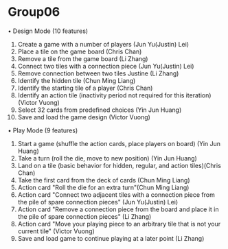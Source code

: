 # Group06
• Design Mode (10 features)

1. Create a game with a number of players (Jun Yu(Justin) Lei)
2. Place a tile on the game board (Chris Chan)
3. Remove a tile from the game board (Li Zhang)
4. Connect two tiles with a connection piece (Jun Yu(Justin) Lei)
5. Remove connection between two tiles Justine (Li Zhang)
6. Identify the hidden tile (Chun Ming Liang)
7. Identify the starting tile of a player (Chris Chan)
8. Identify an action tile (inactivity period not required for this iteration) (Victor Vuong)
9. Select 32 cards from predefined choices (Yin Jun Huang)
10. Save and load the game design (Victor Vuong)



• Play Mode (9 features)

1. Start a game (shuffle the action cards, place players on board) (Yin Jun Huang)
2. Take a turn (roll the die, move to new position) (Yin Jun Huang)
3. Land on a tile (basic behavior for hidden, regular, and action tiles)(Chris Chan)
4. Take the first card from the deck of cards (Chun Ming Liang)
5. Action card "Roll the die for an extra turn"(Chun Ming Liang)
6. Action card "Connect two adjacent tiles with a connection piece from the pile of spare connection pieces" (Jun Yu(Justin) Lei)
7. Action card "Remove a connection piece from the board and place it in the pile of spare connection pieces" (Li Zhang)
8. Action card "Move your playing piece to an arbitrary tile that is not your current tile" (Victor Vuong)
9. Save and load game to continue playing at a later point (Li Zhang)
